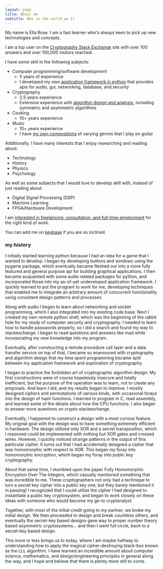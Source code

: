 ```yaml
---
layout: page
title: About me
subtitle: Who in the world am I?
---
```


My name is Ella Rose. I am a fast learner who's always keen to pick up new technologies and concepts. 

I am a top user on the [Cryptography Stack Exchange](https://crypto.stackexchange.com/users/29554/ella-rose) site with over 100 answers and over 100,000 visitors reached.

I have some skill in the following subjects:

- Computer programming/software development 
  - 5 years of experience
  - I developed my own [application framework in python](https://github.com/erose1337/pride) that provides apis for audio, gui, networking, database, and security 
- Cryptography
  - 2.5 years experience
  - Extensive experience with [algorithm design and analysis](https://github.com/erose1337/crypto), including symmetric and asymmetric algorithms
- Cooking 
  - 10+ years experience
- Music 
  - 10+ years experience
  - I have [my own compositions](https://www.bitchute.com/video/Nmptt4DaC4vq/) of varying genres that I play on guitar
  
Additionally, I have many interests that I enjoy researching and reading about:

- Technology
- History
- Physics
- Psychology

As well as some subjects that I would love to develop skill with, instead of just reading about:

- Digital Signal Processing (DSP)
- Machine Learning
- FPGA/Hardware Development

I am [interested in freelancing, consultation, and full-time employment](https://stackoverflow.com/users/story/3103584) for the right kind of work.

You can add me on [keybase](https://keybase.io/ella_rose) if you are so inclined.

### my history

I initially started learning python because I had an idea for a game that I wanted to develop. I began by developing buttons and windows using the pygame package, which eventually became fleshed out into a more fully featured and general purpose api for building graphical applications. I then became acquainted with some audio related packages for python, and incorporated those into my as-of-yet undeveloped application framework. I quickly learned to put the program to work for me, developing techniques that enabled me to integrate an arbitrary amount of concurrent functionality using consistent design patterns and processes. 

Along with audio I began to learn about networking and socket programming, which I also integrated into my existing code base. Next I created my own remote python shell, which was the beginning of the rabbit hole for my study of computer security and cryptography. I needed to learn how to handle passwords properly, so I did a search and found my way to stackexchange. I began to read questions and answers like mad while incorporating my new knowledge into my program. 

Eventually, after constructing a remote procedure call layer and a data transfer service on top of that, I became so enamoured with cryptography and algorithm design that my time spent programming became split between my application framework and exploration of cryptography. 

I began to practice the forbidden art of cryptographic algorithm design. My first constructions were of course hopelessly insecure and totally inefficient, but the purpose of the operation was to learn, not to create any proposals. And learn I did, and my results began to improve. I mostly designed ciphers and permutations of various kinds, with occasional forays into the design of hash functions. I learned to program in C, read assembly, and learned some of the details about how the CPU functions. I also began to answer more questions on crypto.stackexchange.

Eventually, I happened to construct a design with a most curious feature. My original goal with the design was to have something extremely efficient in hardware. The design utilized only XOR and a secret transposition, which I reasoned could be implemented with nothing but XOR gates and crossed wires. However, I quickly noticed strange patterns in the output of this particular cipher. It turns out that I had accidentally designed a cipher that was homomorphic with respect to XOR. This began my foray into homomorphic encryption, which began my foray into public key cryptography.

About that same time, I stumbled upon the paper Fully Homomorphic Encryption Over The Integers, which casually mentioned something that was incredible to me. These cryptographers not only had a technique to turn a secret key cipher into a public key one, but they barely mentioned it in passing! I recognized that I could utilize the cipher I had designed to instantiate a public key cryptosystem, and began to work closely on these ideas with someone who would become my go-to cryptanalyst. 

Together, with most of the initial credit going to my partner, we broke my initial design. We then proceeded to design and break countless others, and eventually the secret-key based designs gave way to proper number theory based asymmetric cryptosystems... and then I went full circle, back to a secret-key based design. 

This more or less brings us to today, where I am maybe halfway to understanding how to apply the magical cipher-destroying black-box known as the LLL algorithm. I have learned an incredible amount about computer science, mathematics, and design/engineering principles in general along the way, and I hope and believe that there is plenty more still to come.

